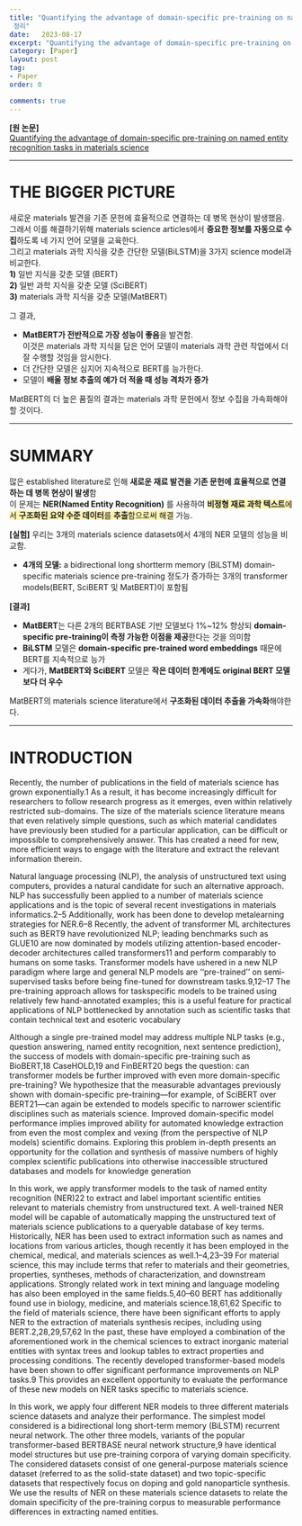 ```yaml
---
title: "Quantifying the advantage of domain-specific pre-training on named entity recognition tasks in materials science
 정리" 
date:   2023-08-17
excerpt: "Quantifying the advantage of domain-specific pre-training on named entity recognition tasks in materials science"
category: [Paper]
layout: post
tag:
- Paper
order: 0

comments: true
---
```


   **[원 논문]**     
[Quantifying the advantage of domain-specific pre-training on named entity recognition tasks in materials science](https://www.sciencedirect.com/science/article/pii/S2666389922000733)


-----


# THE BIGGER PICTURE 
새로운 materials 발견을 기존 문헌에 효율적으로 연결하는 데 병목 현상이 발생했음.     
그래서 이를 해결하기위해 materials science articles에서 **중요한 정보를 자동으로 수집**하도록 네 가지 언어 모델을 교육한다.      
그리고 materials 과학 지식을 갖춘 간단한 모델(BiLSTM)을 3가지 science model과 비교한다.       
**1)** 일반 지식을 갖춘 모델 (BERT)    
**2)** 일반 과학 지식을 갖춘 모델 (SciBERT)    
**3)** materials 과학 지식을 갖춘 모델(MatBERT)    

그 결과,    
* **MatBERT가 전반적으로 가장 성능이 좋음**을 발견함.          
이것은 materials 과학 지식을 담은 언어 모델이 materials 과학 관련 작업에서 더 잘 수행할 것임을 암시한다.     
* 더 간단한 모델은 심지어 지속적으로 BERT를 능가한다.           
* 모델이 **배울 정보 추출의 예가 더 적을 때 성능 격차가 증가**     


MatBERT의 더 높은 품질의 결과는 materials 과학 문헌에서 정보 수집을 가속화해야할 것이다.     


----

# SUMMARY
많은 established literature로 인해 **새로운 재료 발견을 기존 문헌에 효율적으로 연결하는 데 병목 현상이 발생**함      
이 문제는 **NER(Named Entity Recognition)** 를 사용하여 <span style="background-color:#fff5b1">**비정형 재료 과학 텍스트**에서 **구조화된 요약 수준 데이터**를 **추출**함으로써 해결</span> 가능.    

**[실험]**
우리는 3개의  materials science datasets에서 4개의 NER 모델의 성능을 비교함.      
* **4개의 모델:**
a bidirectional long shortterm memory (BiLSTM)
domain-specific materials science pre-training 정도가 증가하는 3개의 transformer models(BERT, SciBERT 및 MatBERT)이 포함됨

**[결과]**       
* **MatBERT**는 다른 2개의 BERTBASE 기반 모델보다 1%~12% 향상되 **domain-specific pre-training이 측정 가능한 이점을 제공**한다는 것을 의미함       
* **BiLSTM** 모델은  **domain-specific pre-trained word embeddings** 때문에 BERT를 지속적으로 능가
* 게다가, **MatBERT와 SciBERT** 모델은 **작은 데이터 한계에도 original BERT 모델보다 더 우수**      

 
 MatBERT의 materials science literature에서 **구조화된 데이터 추출을 가속화**해야한다.        

----


# **INTRODUCTION**
Recently, the number of publications in the field of materials science has grown exponentially.1 As a result, it has become
increasingly difficult for researchers to follow research progress
as it emerges, even within relatively restricted sub-domains. The
size of the materials science literature means that even relatively
simple questions, such as which material candidates have
previously been studied for a particular application, can be difficult or impossible to comprehensively answer. This has created
a need for new, more efficient ways to engage with the literature
and extract the relevant information therein.


Natural language processing (NLP), the analysis of unstructured text using computers, provides a natural candidate for
such an alternative approach. NLP has successfully been
applied to a number of materials science applications and is
the topic of several recent investigations in materials informatics.2–5 Additionally, work has been done to develop metalearning strategies for NER.6–8 Recently, the advent of transformer ML architectures such as BERT9 have revolutionized
NLP; leading benchmarks such as GLUE10 are now dominated
by models utilizing attention-based encoder-decoder architectures called transformers11 and perform comparably to humans
on some tasks. Transformer models have ushered in a new NLP
paradigm where large and general NLP models are ‘‘pre-trained’’
on semi-supervised tasks before being fine-tuned for downstream tasks.9,12–17 The pre-training approach allows for taskspecific models to be trained using relatively few hand-annotated examples; this is a useful feature for practical applications
of NLP bottlenecked by annotation such as scientific tasks that
contain technical text and esoteric vocabulary




Although a single pre-trained model may address multiple NLP
tasks (e.g., question answering, named entity recognition, next
sentence prediction), the success of models with domain-specific pre-training such as BioBERT,18 CaseHOLD,19 and
FinBERT20 begs the question: can transformer models be further
improved with even more domain-specific pre-training? We hypothesize that the measurable advantages previously shown
with domain-specific pre-training—for example, of SciBERT
over BERT21—can again be extended to models specific to narrower scientific disciplines such as materials science. Improved
domain-specific model performance implies improved ability for
automated knowledge extraction from even the most complex
and vexing (from the perspective of NLP models) scientific domains. Exploring this problem in-depth presents an opportunity
for the collation and synthesis of massive numbers of highly
complex scientific publications into otherwise inaccessible
structured databases and models for knowledge generation



In this work, we apply transformer models to the task of named
entity recognition (NER)22 to extract and label important scientific entities relevant to materials chemistry from unstructured
text. A well-trained NER model will be capable of automatically
mapping the unstructured text of materials science publications
to a queryable database of key terms. Historically, NER has been
used to extract information such as names and locations from
various articles, though recently it has been employed in the
chemical, medical, and materials sciences as well.1–4,23–39 For
material science, this may include terms that refer to materials
and their geometries, properties, syntheses, methods of characterization, and downstream applications. Strongly related work
in text mining and language modeling has also been employed
in the same fields.5,40–60 BERT has additionally found use in
biology, medicine, and materials science.18,61,62
Specific to the field of materials science, there have been significant efforts to apply NER to the extraction of materials synthesis recipes, including using BERT.2,28,29,57,62 In the past,
these have employed a combination of the aforementioned
work in the chemical sciences to extract inorganic material entities with syntax trees and lookup tables to extract properties
and processing conditions. The recently developed transformer-based models have been shown to offer significant performance improvements on NLP tasks.9 This provides an excellent opportunity to evaluate the performance of these new
models on NER tasks specific to materials science.



In this work, we apply four different NER models to three
different materials science datasets and analyze their performance. The simplest model considered is a bidirectional long
short-term memory (BiLSTM) recurrent neural network. The
other three models, variants of the popular transformer-based
BERTBASE neural network structure,9 have identical model structures but use pre-training corpora of varying domain specificity.
The considered datasets consist of one general-purpose materials science dataset (referred to as the solid-state dataset) and
two topic-specific datasets that respectively focus on doping
and gold nanoparticle synthesis. We use the results of NER on
these materials science datasets to relate the domain specificity
of the pre-training corpus to measurable performance differences in extracting named entities.
